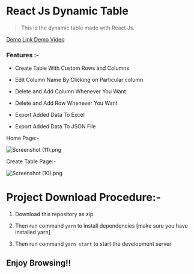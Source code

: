 # React Js Dynamic Table


> This is the dynamic table made with React Js.

<a href="https://reactjs-dynamic-table.herokuapp.com/">Demo Link </a>
<a href="https://drive.google.com/file/d/1bZck6cWiVJLCVUtpfNWU0_i8_4pFEfTf/view?usp=sharing">Demo Video </a>

### Features :-

- Create Table With Custom Rows and Columns

- Edit Column Name By Clicking on Particular column

- Delete and Add Column Whenever You Want

- Delete and Add Row Whenever You Want 

- Export Added Data To Excel

- Export Added Data To JSON File


Home Page:-

![Screenshot (11).png](https://cdn.hashnode.com/res/hashnode/image/upload/v1622624348934/6brxf9PO0S.png)


Create Table Page:-

![Screenshot (10).png](https://cdn.hashnode.com/res/hashnode/image/upload/v1622624373181/2uNMpa1c4.png)

# Project Download Procedure:-

1.  Download this repository as zip.

2. Then run command 
``` yarn ``` 
to install dependencies [make sure you have installed yarn]


3. Then run command 
``` yarn start ``` 
to start the development server

## Enjoy Browsing!!
 



